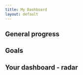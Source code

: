```yaml
---
title: My Dashboard
layout: default
---
```


## General progress

<canvas id="allActivities" style="width:100%;max-width:700px"></canvas>
<script>
data = {
  labels: [
    'Not Started',
    'Working',
    'Done'
  ],
  datasets: [{
    label: 'My activities',
    data: {{% content "includes/ggi_data_all_activities.inc" %}},
    backgroundColor: [
      'rgb(255, 99, 132)',
      'rgb(54, 162, 235)',
      'rgb(255, 205, 86)'
    ],
    hoverOffset: 4
  }]
};

new Chart("allActivities", {
  type: "doughnut",
  data: data
});
</script>

## Goals

<canvas id="myGoals" style="width:100%;max-width:700px"></canvas>
<script>
labels = ['a', 'b', 'c', 'd', 'e', 'f', 'g'];
data = {
  labels: labels,
  datasets: [{
    label: 'My First Dataset',
    data: [65, 59, 80, 81, 56, 55, 40],
    backgroundColor: [
      'rgba(255, 99, 132, 0.2)',
      'rgba(255, 159, 64, 0.2)',
      'rgba(255, 205, 86, 0.2)',
      'rgba(75, 192, 192, 0.2)',
      'rgba(54, 162, 235, 0.2)',
      'rgba(153, 102, 255, 0.2)',
      'rgba(201, 203, 207, 0.2)'
    ],
    borderColor: [
      'rgb(255, 99, 132)',
      'rgb(255, 159, 64)',
      'rgb(255, 205, 86)',
      'rgb(75, 192, 192)',
      'rgb(54, 162, 235)',
      'rgb(153, 102, 255)',
      'rgb(201, 203, 207)'
    ],
    borderWidth: 1
  }]
};

new Chart("myGoals", {
    type: 'bar',
    data: data,
    options: {
      scales: {
        y: {beginAtZero: true}
      }
}});

</script>

## Your dashboard - radar

<canvas id="myChart" style="width:100%;max-width:700px"></canvas>
<script>
const data = {
  labels: [
    'Usage Goal',
    'Trust Goal',
    'Culture Goal',
    'Engagement Goal',
    'Strategy Goal'
  ],
  datasets: [{
    label: 'My First Dataset',
    data: [5, 4, 2, 2, 1],
    fill: true,
    backgroundColor: 'rgba(255, 99, 132, 0.2)',
    borderColor: 'rgb(255, 99, 132)',
    pointBackgroundColor: 'rgb(255, 99, 132)',
    pointBorderColor: '#fff',
    pointHoverBackgroundColor: '#fff',
    pointHoverBorderColor: 'rgb(255, 99, 132)'
  }]
};

new Chart("myChart", {
  type: "radar",
  data: data,
  options: {
    elements: {
      line: {
        borderWidth: 3
      }
    },
    scales: {
        r: {
            suggestedMin: 0,
            suggestedMax: 5
        }
    }
  },
});
</script>
